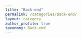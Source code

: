 ```yaml
---
title: "Back-end"
permalink: /categories/Back-end/
layout: category
author_profile: true
taxonomy: Back-end
---
```

